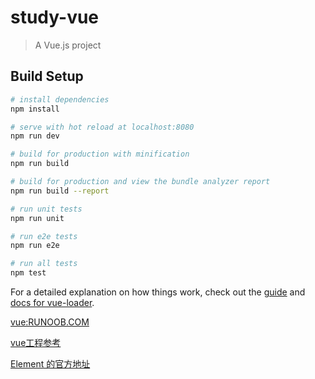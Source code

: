 # study-vue

> A Vue.js project

## Build Setup

``` bash
# install dependencies
npm install

# serve with hot reload at localhost:8080
npm run dev

# build for production with minification
npm run build

# build for production and view the bundle analyzer report
npm run build --report

# run unit tests
npm run unit

# run e2e tests
npm run e2e

# run all tests
npm test
```

For a detailed explanation on how things work, check out the [guide](http://vuejs-templates.github.io/webpack/) and [docs for vue-loader](http://vuejs.github.io/vue-loader).

[vue:RUNOOB.COM](https://www.runoob.com/vue2/vue-tutorial.html)

[vue工程参考](https://github.com/Antabot/White-Jotter)

[Element 的官方地址](http://element-cn.eleme.io/#/zh-CN)